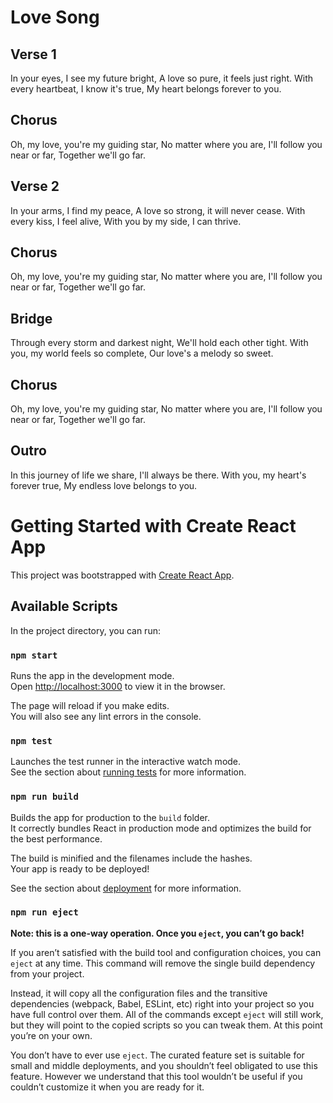 # Love Song

## Verse 1
In your eyes, I see my future bright,
A love so pure, it feels just right.
With every heartbeat, I know it's true,
My heart belongs forever to you.

## Chorus
Oh, my love, you're my guiding star,
No matter where you are,
I'll follow you near or far,
Together we'll go far.

## Verse 2
In your arms, I find my peace,
A love so strong, it will never cease.
With every kiss, I feel alive,
With you by my side, I can thrive.

## Chorus
Oh, my love, you're my guiding star,
No matter where you are,
I'll follow you near or far,
Together we'll go far.

## Bridge
Through every storm and darkest night,
We'll hold each other tight.
With you, my world feels so complete,
Our love's a melody so sweet.

## Chorus
Oh, my love, you're my guiding star,
No matter where you are,
I'll follow you near or far,
Together we'll go far.

## Outro
In this journey of life we share,
I'll always be there.
With you, my heart's forever true,
My endless love belongs to you.

# Getting Started with Create React App

This project was bootstrapped with [Create React App](https://github.com/facebook/create-react-app).

## Available Scripts

In the project directory, you can run:

### `npm start`

Runs the app in the development mode.\
Open [http://localhost:3000](http://localhost:3000) to view it in the browser.

The page will reload if you make edits.\
You will also see any lint errors in the console.

### `npm test`

Launches the test runner in the interactive watch mode.\
See the section about [running tests](https://facebook.github.io/create-react-app/docs/running-tests) for more information.

### `npm run build`

Builds the app for production to the `build` folder.\
It correctly bundles React in production mode and optimizes the build for the best performance.

The build is minified and the filenames include the hashes.\
Your app is ready to be deployed!

See the section about [deployment](https://facebook.github.io/create-react-app/docs/deployment) for more information.

### `npm run eject`

**Note: this is a one-way operation. Once you `eject`, you can’t go back!**

If you aren’t satisfied with the build tool and configuration choices, you can `eject` at any time. This command will remove the single build dependency from your project.

Instead, it will copy all the configuration files and the transitive dependencies (webpack, Babel, ESLint, etc) right into your project so you have full control over them. All of the commands except `eject` will still work, but they will point to the copied scripts so you can tweak them. At this point you’re on your own.

You don’t have to ever use `eject`. The curated feature set is suitable for small and middle deployments, and you shouldn’t feel obligated to use this feature. However we understand that this tool wouldn’t be useful if you couldn’t customize it when you are ready for it.
